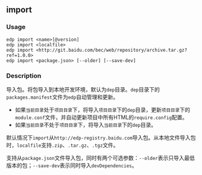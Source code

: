 import
---------

### Usage

    edp import <name>[@version]
    edp import <localfile>
    edp import <http://git.baidu.com/bec/web/repository/archive.tar.gz?ref=1.0.0>
    edp import <package.json> [--older] [--save-dev]


### Description

导入包。将包导入到本地开发环境，默认为`dep`目录。`dep`目录下的`packages.manifest`文件为`edp`自动管理和更新。

+ 如果`当前目录`处于`项目目录`下，将导入`项目目录`下的`dep`目录，更新`项目目录`下的`module.conf`文件，并自动更新项目中所有HTML的`require.config`配置。
+ 如果`当前目录`不处于`项目目录`下，将导入`当前目录`下的`dep`目录。


默认情况下`import`从`http://edp-registry.baidu.com`导入包。从本地文件导入包时，`localfile`支持`.zip`、`.tar.gz`、`.tgz`文件。

支持从`package.json`文件导入包，同时有两个可选参数：`--older`表示只导入最低版本的包；`--save-dev`表示同时导入`devDependencies`。

